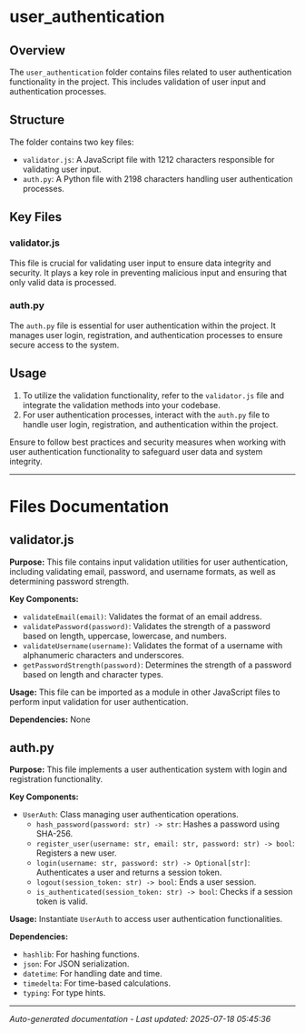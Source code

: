 # user_authentication

## Overview
The `user_authentication` folder contains files related to user authentication functionality in the project. This includes validation of user input and authentication processes.

## Structure
The folder contains two key files:
- `validator.js`: A JavaScript file with 1212 characters responsible for validating user input.
- `auth.py`: A Python file with 2198 characters handling user authentication processes.

## Key Files
### validator.js
This file is crucial for validating user input to ensure data integrity and security. It plays a key role in preventing malicious input and ensuring that only valid data is processed.

### auth.py
The `auth.py` file is essential for user authentication within the project. It manages user login, registration, and authentication processes to ensure secure access to the system.

## Usage
1. To utilize the validation functionality, refer to the `validator.js` file and integrate the validation methods into your codebase.
2. For user authentication processes, interact with the `auth.py` file to handle user login, registration, and authentication within the project.

Ensure to follow best practices and security measures when working with user authentication functionality to safeguard user data and system integrity.

---

# Files Documentation

## validator.js

**Purpose:** This file contains input validation utilities for user authentication, including validating email, password, and username formats, as well as determining password strength.

**Key Components:**
- `validateEmail(email)`: Validates the format of an email address.
- `validatePassword(password)`: Validates the strength of a password based on length, uppercase, lowercase, and numbers.
- `validateUsername(username)`: Validates the format of a username with alphanumeric characters and underscores.
- `getPasswordStrength(password)`: Determines the strength of a password based on length and character types.

**Usage:** This file can be imported as a module in other JavaScript files to perform input validation for user authentication.

**Dependencies:** None

## auth.py

**Purpose:** This file implements a user authentication system with login and registration functionality.

**Key Components:**
- `UserAuth`: Class managing user authentication operations.
  - `hash_password(password: str) -> str`: Hashes a password using SHA-256.
  - `register_user(username: str, email: str, password: str) -> bool`: Registers a new user.
  - `login(username: str, password: str) -> Optional[str]`: Authenticates a user and returns a session token.
  - `logout(session_token: str) -> bool`: Ends a user session.
  - `is_authenticated(session_token: str) -> bool`: Checks if a session token is valid.

**Usage:** Instantiate `UserAuth` to access user authentication functionalities.

**Dependencies:**
- `hashlib`: For hashing functions.
- `json`: For JSON serialization.
- `datetime`: For handling date and time.
- `timedelta`: For time-based calculations.
- `typing`: For type hints.

---
*Auto-generated documentation - Last updated: 2025-07-18 05:45:36*
